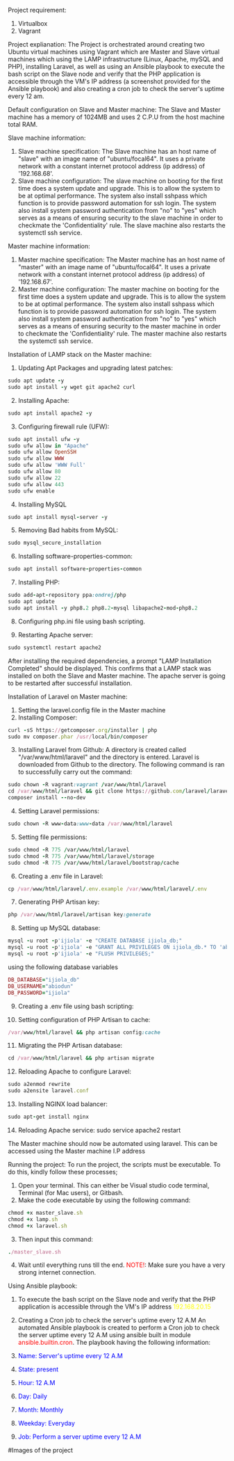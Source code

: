 Project requirement:
1. Virtualbox 
2. Vagrant

Project explianation:
The Project is orchestrated around creating two Ubuntu virtual machines using Vagrant which are Master and Slave virtual machines which using the LAMP infrastructure (Linux, Apache, mySQL and PHP), installing Laravel, as well as using an Ansible playbook to execute the bash script on the Slave node and verify that the PHP application is accessible through the VM's IP address (a screenshot provided for the Ansible playbook) and also creating a cron job to check the server's uptime every 12 am.

Default configuration on Slave and Master machine:
The Slave and Master machine has a memory of 1024MB and uses 2 C.P.U from the host machine total RAM.

Slave machine information:
1. Slave machine specification: The Slave machine has an host name of "slave" with an image name of "ubuntu/focal64". It uses a private network with a constant internet protocol address (ip address) of '192.168.68'.
2. Slave machine configuration: The slave machine on booting for the first time does a system update and upgrade. This is to allow the system to be at optimal performance. The system also install sshpass which function is to provide password automation for ssh login. The system also install system password authentication from "no" to "yes" which serves as a means of ensuring security to the slave machine in order to checkmate the 'Confidentiality' rule. The slave machine also restarts the systemctl ssh service.

Master machine information:
1. Master machine specification: The Master machine has an host name of "master" with an image name of "ubuntu/focal64". It uses a private network with a constant internet protocol address (ip address) of '192.168.67'.
2. Master machine configuration: The master machine on booting for the first time does a system update and upgrade. This is to allow the system to be at optimal performance. The system also install sshpass which function is to provide password automation for ssh login. The system also install system password authentication from "no" to "yes" which serves as a means of ensuring security to the master machine in order to checkmate the 'Confidentiality' rule. The master machine also restarts the systemctl ssh service.

Installation of LAMP stack on the Master machine:
1. Updating Apt Packages and upgrading latest patches:
```ruby
sudo apt update -y
sudo apt install -y wget git apache2 curl
```
2. Installing Apache:
```ruby
sudo apt install apache2 -y
```
3. Configuring firewall rule (UFW):
```ruby
sudo apt install ufw -y
sudo ufw allow in "Apache"
sudo ufw allow OpenSSH
sudo ufw allow WWW
sudo ufw allow 'WWW Full'
sudo ufw allow 80
sudo ufw allow 22
sudo ufw allow 443
sudo ufw enable
```
4. Installing MySQL
```ruby
sudo apt install mysql-server -y
```

5. Removing Bad habits from MySQL:
```ruby
sudo mysql_secure_installation
```
6. Installing software-properties-common:
```ruby
sudo apt install software-properties-common
```
7. Installing PHP:
```ruby
sudo add-apt-repository ppa:ondrej/php
sudo apt update
sudo apt install -y php8.2 php8.2-mysql libapache2-mod-php8.2
```
8. Configuring php.ini file using bash scripting. 

9. Restarting Apache server:
```ruby
sudo systemctl restart apache2
```

After installing the required dependencies, a prompt "LAMP Installation Completed" should be displayed. This confirms that a LAMP stack was installed on both the Slave and Master machine. The apache server is going to be restarted after successful installation. 

Installation of Laravel on Master machine:
1. Setting the laravel.config file in the Master machine
2. Installing Composer:
```ruby
curl -sS https://getcomposer.org/installer | php 
sudo mv composer.phar /usr/local/bin/composer
```
3. Installing Laravel from Github: A directory is created called "/var/www/html/laravel" and the directory is entered. Laravel is downloaded from Github to the directory. The following command is ran to successfully carry out the command:
```ruby
sudo chown -R vagrant:vagrant /var/www/html/laravel
cd /var/www/html/laravel && git clone https://github.com/laravel/laravel.git
composer install --no-dev
```
4. Setting Laravel permissions: 
```ruby
sudo chown -R www-data:www-data /var/www/html/laravel
```
5. Setting file permissions:
```ruby
sudo chmod -R 775 /var/www/html/laravel
sudo chmod -R 775 /var/www/html/laravel/storage
sudo chmod -R 775 /var/www/html/laravel/bootstrap/cache
```
6. Creating a .env file in Laravel:
```ruby
cp /var/www/html/laravel/.env.example /var/www/html/laravel/.env
```
7. Generating PHP Artisan key:
```ruby
php /var/www/html/laravel/artisan key:generate
```
8. Setting up MySQL database:
```ruby
mysql -u root -p'ijiola' -e "CREATE DATABASE ijiola_db;"
mysql -u root -p'ijiola' -e "GRANT ALL PRIVILEGES ON ijiola_db.* TO 'abiodun'@'localhost';"
mysql -u root -p'ijiola' -e "FLUSH PRIVILEGES;"
```
using the following database variables
```ruby
DB_DATABASE="ijiola_db"
DB_USERNAME="abiodun"
DB_PASSWORD="ijiola"
```

9. Creating a .env file using bash scripting:

10. Setting configuration of PHP Artisan to cache:
```ruby
/var/www/html/laravel && php artisan config:cache
```
11. Migrating the PHP Artisan database:
```ruby
cd /var/www/html/laravel && php artisan migrate
```
12. Reloading Apache to configure Laravel:
```ruby
sudo a2enmod rewrite
sudo a2ensite laravel.conf
```
13. Installing NGINX load balancer:
```ruby
sudo apt-get install nginx
```
14. Reloading Apache service:
sudo service apache2 restart

The Master machine should now be automated using laravel. This can be accessed using the Master machine I.P address 

Running the project: To run the project, the scripts must be executable. To do this, kindly follow these processes;
1. Open your terminal. This can either be Visual studio code terminal, Terminal (for Mac users), or Gitbash.
2. Make the code executable by using the following command:
```ruby
chmod +x master_slave.sh
chmod +x lamp.sh
chmod +x laravel.sh
```
3. Then input this command:
```ruby
./master_slave.sh
```
4. Wait until everything runs till the end.
<span style="color: red;">NOTE!</span>: Make sure you have a very strong internet connection.

Using Ansible playbook:
1. To execute the bash script on the Slave node and verify that the PHP application is accessible through the VM's IP address  <span style="color: yellow;">192.168.20.15</span>





2. Creating a Cron job to check the server's uptime every 12 A.M
An automated Ansible playbook is created to perform a Cron job to check the server uptime every 12 A.M using ansible built in module <span style="color: red;">ansible.builtin.cron</span>. The playbook having the following information:
1. <span style="color: blue;">Name: Server's uptime every 12 A.M</span>
2. <span style="color: blue;">State: present</span> 
3. <span style="color: blue;">Hour: 12 A.M</span>
4. <span style="color: blue;">Day: Daily</span>
5. <span style="color: blue;">Month: Monthly</span>
6. <span style="color: blue;">Weekday: Everyday</span>
7. <span style="color: blue;">Job: Perform a server uptime every 12 A.M</span>

#Images of the project